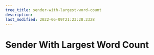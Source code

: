 ```yaml
---
tree_title: sender-with-largest-word-count
description: 
last_modified: 2022-06-09T21:23:28.2328
---
```


# Sender With Largest Word Count
